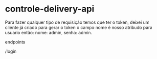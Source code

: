 # controle-delivery-api

Para fazer qualquer tipo de requisição temos que ter o token,
deixei um cliente já criado para gerar o token o campo nome é nosso atribudo para usuario então: nome: admin, senha: admin.

endpoints

/login

